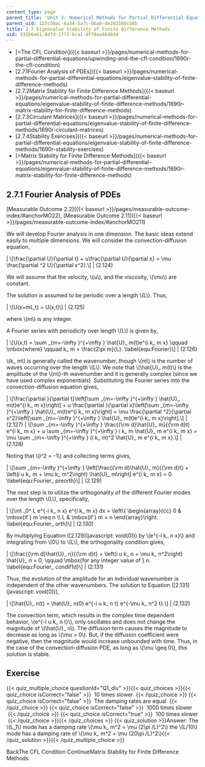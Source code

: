 ```yaml
---
content_type: page
parent_title: 'Unit 2: Numerical Methods for Partial Differential Equations'
parent_uid: 125c58ac-6a34-5a7c-bba8-de2d3160cb8b
title: 2.7 Eigenvalue Stability of Finite Difference Methods
uid: 935b6a61-8d7d-2772-6ca1-df78ee864834
---
```


*   [<The CFL Condition]({{< baseurl >}}/pages/numerical-methods-for-partial-differential-equations/upwinding-and-the-cfl-condition/1690r-the-cfl-condition)
*   [2.7.1Fourier Analysis of PDEs]({{< baseurl >}}/pages/numerical-methods-for-partial-differential-equations/eigenvalue-stability-of-finite-difference-methods)
*   [2.7.2Matrix Stability for Finite Difference Methods]({{< baseurl >}}/pages/numerical-methods-for-partial-differential-equations/eigenvalue-stability-of-finite-difference-methods/1690r-matrix-stability-for-finite-difference-methods)
*   [2.7.3Circulant Matrices]({{< baseurl >}}/pages/numerical-methods-for-partial-differential-equations/eigenvalue-stability-of-finite-difference-methods/1690r-circulant-matrices)
*   [2.7.4Stability Exercises]({{< baseurl >}}/pages/numerical-methods-for-partial-differential-equations/eigenvalue-stability-of-finite-difference-methods/1690r-stability-exercises)
*   [\>Matrix Stability for Finite Difference Methods]({{< baseurl >}}/pages/numerical-methods-for-partial-differential-equations/eigenvalue-stability-of-finite-difference-methods/1690r-matrix-stability-for-finite-difference-methods)

2.7.1 Fourier Analysis of PDEs
------------------------------

[Measurable Outcome 2.2]({{< baseurl >}}/pages/measurable-outcome-index/#anchorMO22), [Measurable Outcome 2.11]({{< baseurl >}}/pages/measurable-outcome-index/#anchorMO211)

We will develop Fourier analysis in one dimension. The basic ideas extend easily to multiple dimensions. We will consider the convection-diffusion equation,

| \\\[\\frac{\\partial U}{\\partial t} + u\\frac{\\partial U}{\\partial x} = \\mu \\frac{\\partial ^2 U}{\\partial x^2}.\\\] | (2.124) 

We will assume that the velocity, \\(u\\), and the viscosity, \\(\\mu\\) are constant.

The solution is assumed to be periodic over a length \\(L\\). Thus,

| \\\[U(x+mL,t) = U(x,t)\\\] | (2.125) 

where \\(m\\) is any integer.

A Fourier series with periodicity over length \\(L\\) is given by,

| \\\[U(x,t) = \\sum \_{m=-\\infty }^{+\\infty } \\hat{U}\_ m(t)e^{i k\_ m x} \\qquad \\mbox{where} \\qquad k\_ m = \\frac{2\\pi m}{L}. \\label{equ:Fourier}\\\] | (2.126) 

\\(k\_ m\\) is generally called the wavenumber, though \\(m\\) is the number of waves occurring over the length \\(L\\). We note that \\(\\hat{U}\_ m(t)\\) is the amplitude of the \\(m\\)-th wavenumber and it is generally complex (since we have used complex exponentials). Substituting the Fourier series into the convection-diffusion equation gives,

| \\\[\\frac{\\partial }{\\partial t}\\left\[\\sum \_{m=-\\infty }^{+\\infty } \\hat{U}\_ m(t)e^{i k\_ m x}\\right\] + u \\frac{\\partial }{\\partial x}\\left\[\\sum \_{m=-\\infty }^{+\\infty } \\hat{U}\_ m(t)e^{i k\_ m x}\\right\] = \\mu \\frac{\\partial ^2}{\\partial x^2}\\left\[\\sum \_{m=-\\infty }^{+\\infty } \\hat{U}\_ m(t)e^{i k\_ m x}\\right\].\\\] | (2.127) | \\\[\\sum \_{m=-\\infty }^{+\\infty } \\frac{{\\rm d}\\hat{U}\_ m}{{\\rm d}t} e^{i k\_ m x} + u \\sum \_{m=-\\infty }^{+\\infty } i k\_ m \\hat{U}\_ m e^{i k\_ m x} = \\mu \\sum \_{m=-\\infty }^{+\\infty } (i k\_ m)^2 \\hat{U}\_ m e^{i k\_ m x}.\\\] | (2.128) 

Noting that \\(i^2 = -1\\) and collecting terms gives,

| \\\[\\sum \_{m=-\\infty }^{+\\infty } \\left\[\\frac{{\\rm d}\\hat{U}\_ m}{{\\rm d}t} + \\left(i u k\_ m + \\mu k\_ m^2\\right) \\hat{U}\_ m\\right\] e^{i k\_ m x} = 0. \\label{equ:Fourier\_ preorth}\\\] | (2.129) 

The next step is to utilize the orthogonality of the different Fourier modes over the length \\(L\\), specifically,

| \\\[\\int \_0^ L e^{-i k\_ n x} e^{i k\_ m x} dx = \\left\\{ \\begin{array}{cc} 0 & \\mbox{if } m \\neq n \\\\ L & \\mbox{if } m = n \\end{array}\\right. \\label{equ:Fourier\_ orth}\\\] | (2.130) 

By multiplying Equation ([2.129](javascript: void(0))) by \\(e^{-i k\_ n x}\\) and integrating from \\(0\\) to \\(L\\), the orthogonality condition gives,

| \\\[\\frac{{\\rm d}\\hat{U}\_ n}{{\\rm d}t} + \\left(i u k\_ n + \\mu k\_ n^2\\right) \\hat{U}\_ n = 0, \\qquad \\mbox{for any integer value of } n. \\label{equ:Fourier\_ condif1d}\\\] | (2.131) 

Thus, the evolution of the amplitude for an individual wavenumber is independent of the other wavenumbers. The solution to Equation ([2.131](javascript: void(0))),

| \\\[\\hat{U}\_ n(t) = \\hat{U}\_ n(0) e^{-i u k\_ n t} e^{-\\mu k\_ n^2 t}.\\\] | (2.132) 

The convection term, which results in the complex time dependent behavior, \\(e^{-i u k\_ n t}\\), only oscillates and does not change the magnitude of \\(\\hat{U}\_ n\\). The diffusion term causes the magnitude to decrease as long as \\(\\mu > 0\\). But, if the diffusion coefficient were negative, then the magnitude would increase unbounded with time. Thus, in the case of the convection-diffusion PDE, as long as \\(\\mu \\geq 0\\), this solution is stable.

Exercise
--------

{{< quiz_multiple_choice questionId="Q1_div" >}}{{< quiz_choices >}}{{< quiz_choice isCorrect="false" >}}&nbsp; 10 times slower &nbsp;{{< /quiz_choice >}}
{{< quiz_choice isCorrect="false" >}}&nbsp; The damping rates are equal &nbsp;{{< /quiz_choice >}}
{{< quiz_choice isCorrect="false" >}}&nbsp; 1000 times slower &nbsp;{{< /quiz_choice >}}
{{< quiz_choice isCorrect="true" >}}&nbsp; 100 times slower &nbsp;{{< /quiz_choice >}}{{< /quiz_choices >}}
{{< quiz_solution >}}Answer: The \\(L\_1\\) mode has a damping rate \\(\\mu k\_ m^2 = \\mu (2\\pi /L)^2\\) the \\(L/10\\) mode has a damping rate of \\(\\mu k\_ m^2 = \\mu (20\\pi /L)^2\\){{< /quiz_solution >}}{{< /quiz_multiple_choice >}}

BackThe CFL Condition ContinueMatrix Stability for Finite Difference Methods